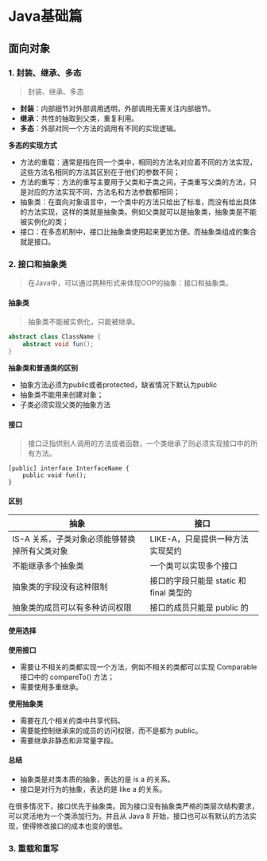 # Java基础篇

##  面向对象

### 1. 封装、继承、多态

> 封装、继承、多态

- **封装**：内部细节对外部调用透明，外部调用无需关注内部细节。
- **继承**：共性的抽取到父类，重复利用。
- **多态**：外部对同一个方法的调用有不同的实现逻辑。

**多态的实现方式**

- 方法的重载：通常是指在同一个类中，相同的方法名对应着不同的方法实现，这些方法名相同的方法其区别在于他们的参数不同；
- 方法的重写：方法的重写主要用于父类和子类之间，子类重写父类的方法，只是对应的方法实现不同，方法名和方法参数都相同；
- 抽象类：在面向对象语言中，一个类中的方法只给出了标准，而没有给出具体的方法实现，这样的类就是抽象类。例如父类就可以是抽象类，抽象类是不能被实例化的类；
- 接口：在多态机制中，接口比抽象类使用起来更加方便。而抽象类组成的集合就是接口。

### 2. 接口和抽象类

> 在Java中，可以通过两种形式来体现OOP的抽象：接口和抽象类。

#### 抽象类

> 抽象类不能被实例化，只能被继承。

```java
abstract class ClassName {
    abstract void fun();
}
```

**抽象类和普通类的区别**

- 抽象方法必须为public或者protected，缺省情况下默认为public
- 抽象类不能用来创建对象；
- 子类必须实现父类的抽象方法

#### 接口

> 接口泛指供别人调用的方法或者函数，一个类继承了则必须实现接口中的所有方法。

```
[public] interface InterfaceName {
	public void fun();
}
```

#### 区别

| 抽象                                          | 接口                                    |
| --------------------------------------------- | --------------------------------------- |
| IS-A 关系，子类对象必须能够替换掉所有父类对象 | LIKE-A，只是提供一种方法实现契约        |
| 不能继承多个抽象类                            | 一个类可以实现多个接口                  |
| 抽象类的字段没有这种限制                      | 接口的字段只能是 static 和 final 类型的 |
| 抽象类的成员可以有多种访问权限                | 接口的成员只能是 public 的              |

#### 使用选择

**使用接口**

- 需要让不相关的类都实现一个方法，例如不相关的类都可以实现 Comparable 接口中的 compareTo() 方法；
- 需要使用多重继承。

**使用抽象类**

- 需要在几个相关的类中共享代码。
- 需要能控制继承来的成员的访问权限，而不是都为 public。
- 需要继承非静态和非常量字段。

#### 总结

- 抽象类是对类本质的抽象，表达的是 is a 的关系。
- 接口是对行为的抽象，表达的是 like a 的关系。

在很多情况下，接口优先于抽象类。因为接口没有抽象类严格的类层次结构要求，可以灵活地为一个类添加行为。并且从 Java 8 开始，接口也可以有默认的方法实现，使得修改接口的成本也变的很低。

### 3. 重载和重写

